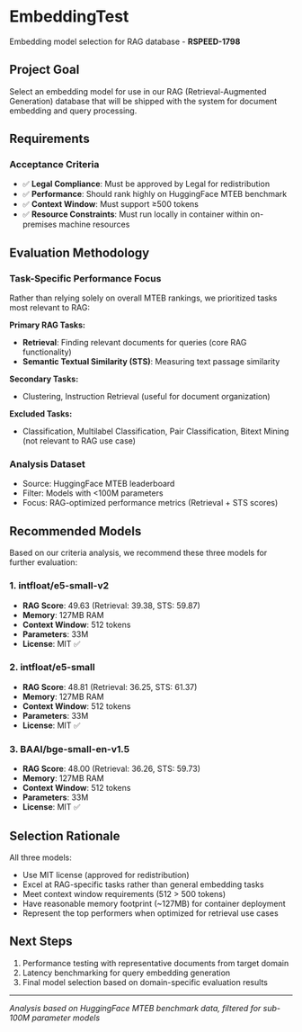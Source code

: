 # EmbeddingTest

Embedding model selection for RAG database - **RSPEED-1798**

## Project Goal

Select an embedding model for use in our RAG (Retrieval-Augmented Generation) database that will be shipped with the system for document embedding and query processing.

## Requirements

### Acceptance Criteria
- ✅ **Legal Compliance**: Must be approved by Legal for redistribution
- ✅ **Performance**: Should rank highly on HuggingFace MTEB benchmark
- ✅ **Context Window**: Must support ≥500 tokens
- ✅ **Resource Constraints**: Must run locally in container within on-premises machine resources

## Evaluation Methodology

### Task-Specific Performance Focus
Rather than relying solely on overall MTEB rankings, we prioritized tasks most relevant to RAG:

**Primary RAG Tasks:**
- **Retrieval**: Finding relevant documents for queries (core RAG functionality)
- **Semantic Textual Similarity (STS)**: Measuring text passage similarity

**Secondary Tasks:**
- Clustering, Instruction Retrieval (useful for document organization)

**Excluded Tasks:**
- Classification, Multilabel Classification, Pair Classification, Bitext Mining (not relevant to RAG use case)

### Analysis Dataset
- Source: HuggingFace MTEB leaderboard
- Filter: Models with <100M parameters
- Focus: RAG-optimized performance metrics (Retrieval + STS scores)

## Recommended Models

Based on our criteria analysis, we recommend these three models for further evaluation:

### 1. intfloat/e5-small-v2
- **RAG Score**: 49.63 (Retrieval: 39.38, STS: 59.87)
- **Memory**: 127MB RAM
- **Context Window**: 512 tokens
- **Parameters**: 33M
- **License**: MIT ✅

### 2. intfloat/e5-small  
- **RAG Score**: 48.81 (Retrieval: 36.25, STS: 61.37)
- **Memory**: 127MB RAM
- **Context Window**: 512 tokens
- **Parameters**: 33M
- **License**: MIT ✅

### 3. BAAI/bge-small-en-v1.5
- **RAG Score**: 48.00 (Retrieval: 36.26, STS: 59.73)
- **Memory**: 127MB RAM
- **Context Window**: 512 tokens
- **Parameters**: 33M
- **License**: MIT ✅

## Selection Rationale

All three models:
- Use MIT license (approved for redistribution)
- Excel at RAG-specific tasks rather than general embedding tasks
- Meet context window requirements (512 > 500 tokens)
- Have reasonable memory footprint (~127MB) for container deployment
- Represent the top performers when optimized for retrieval use cases

## Next Steps

1. Performance testing with representative documents from target domain
2. Latency benchmarking for query embedding generation
3. Final model selection based on domain-specific evaluation results

---

*Analysis based on HuggingFace MTEB benchmark data, filtered for sub-100M parameter models*
